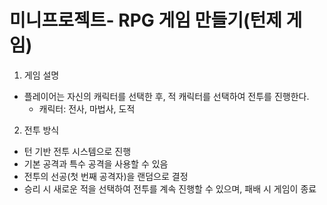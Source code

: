 # 미니프로젝트- RPG 게임 만들기(턴제 게임)

1. 게임 설명 
+ 플레이어는 자신의 캐릭터를 선택한 후, 적 캐릭터를 선택하여 전투를 진행한다.
    + 캐릭터: 전사, 마법사, 도적

2. 전투 방식
+ 턴 기반 전투 시스템으로 진행
+ 기본 공격과 특수 공격을 사용할 수 있음
+ 전투의 선공(첫 번째 공격자)을 랜덤으로 결정
+ 승리 시 새로운 적을 선택하여 전투를 계속 진행할 수 있으며, 패배 시 게임이 종료